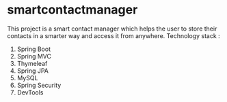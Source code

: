 # smartcontactmanager
 This project is a smart contact manager which helps the user to store their contacts in a smarter way and access it from anywhere. 
 Technology stack : 
 1. Spring Boot
 2. Spring MVC
 3. Thymeleaf
 4. Spring JPA
 5. MySQL 
 6. Spring Security
 7. DevTools
